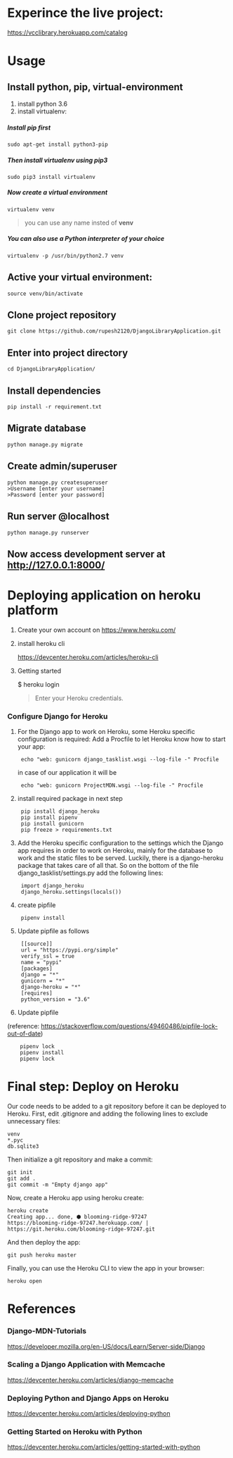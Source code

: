 # Experince the live project: 
https://vcclibrary.herokuapp.com/catalog



# Usage 

## Install python, pip, virtual-environment

1. install python 3.6
2. install virtualenv:

##### Install **pip** first

    sudo apt-get install python3-pip

##### Then install **virtualenv** using pip3

    sudo pip3 install virtualenv 

##### Now create a virtual environment 

    virtualenv venv 

>you can use any name insted of **venv**

##### You can also use a Python interpreter of your choice

    virtualenv -p /usr/bin/python2.7 venv
  
## Active your virtual environment:    
    
    source venv/bin/activate

## Clone project repository

    git clone https://github.com/rupesh2120/DjangoLibraryApplication.git

## Enter into project directory

    cd DjangoLibraryApplication/

## Install dependencies

    pip install -r requirement.txt 

## Migrate database

    python manage.py migrate

## Create admin/superuser

    python manage.py createsuperuser
    >Username [enter your username]
    >Password [enter your password]

## Run server @localhost

    python manage.py runserver

## Now access development server at http://127.0.0.1:8000/




# Deploying application on heroku platform

1. Create your own account on https://www.heroku.com/
2. install heroku cli 

    https://devcenter.heroku.com/articles/heroku-cli
3. Getting started 

    $ heroku login
    >Enter your Heroku credentials.

### Configure Django for Heroku

1. For the Django app to work on Heroku, some Heroku specific configuration is required:
Add a Procfile to let Heroku know how to start your app:

        echo "web: gunicorn django_tasklist.wsgi --log-file -" Procfile

    in case of our application it will be

        echo "web: gunicorn ProjectMDN.wsgi --log-file -" Procfile


2. install required package in next step 

        pip install django_heroku
        pip install pipenv
        pip install gunicorn
        pip freeze > requirements.txt
        


3. Add the Heroku specific configuration to the settings which the Django app requires in order to work on Heroku, mainly for the database to work and the static files to be served. Luckily, there is a django-heroku package that takes care of all that. So on the bottom of the file django_tasklist/settings.py add the following lines:

        import django_heroku
        django_heroku.settings(locals())



4. create pipfile

        pipenv install

5. Update pipfile as follows

        [[source]]
        url = "https://pypi.org/simple"
        verify_ssl = true
        name = "pypi"
        [packages]
        django = "*"
        gunicorn = "*"
        django-heroku = "*"
        [requires]
        python_version = "3.6"

6. Update pipfile 

  (reference: https://stackoverflow.com/questions/49460486/pipfile-lock-out-of-date)

        pipenv lock
        pipenv install
        pipenv lock




# Final step: Deploy on Heroku

Our code needs to be added to a git repository before it can be deployed to Heroku. First, edit .gitignore and adding the following lines to exclude unnecessary files:

    venv
    *.pyc
    db.sqlite3

Then initialize a git repository and make a commit:

    git init
    git add .
    git commit -m "Empty django app"

Now, create a Heroku app using heroku create:

    heroku create
    Creating app... done, ⬢ blooming-ridge-97247
    https://blooming-ridge-97247.herokuapp.com/ | 
    https://git.heroku.com/blooming-ridge-97247.git

And then deploy the app:

    git push heroku master

Finally, you can use the Heroku CLI to view the app in your browser:

    heroku open


# References

### Django-MDN-Tutorials
https://developer.mozilla.org/en-US/docs/Learn/Server-side/Django


### Scaling a Django Application with Memcache

https://devcenter.heroku.com/articles/django-memcache

### Deploying Python and Django Apps on Heroku

https://devcenter.heroku.com/articles/deploying-python

### Getting Started on Heroku with Python

https://devcenter.heroku.com/articles/getting-started-with-python
  
